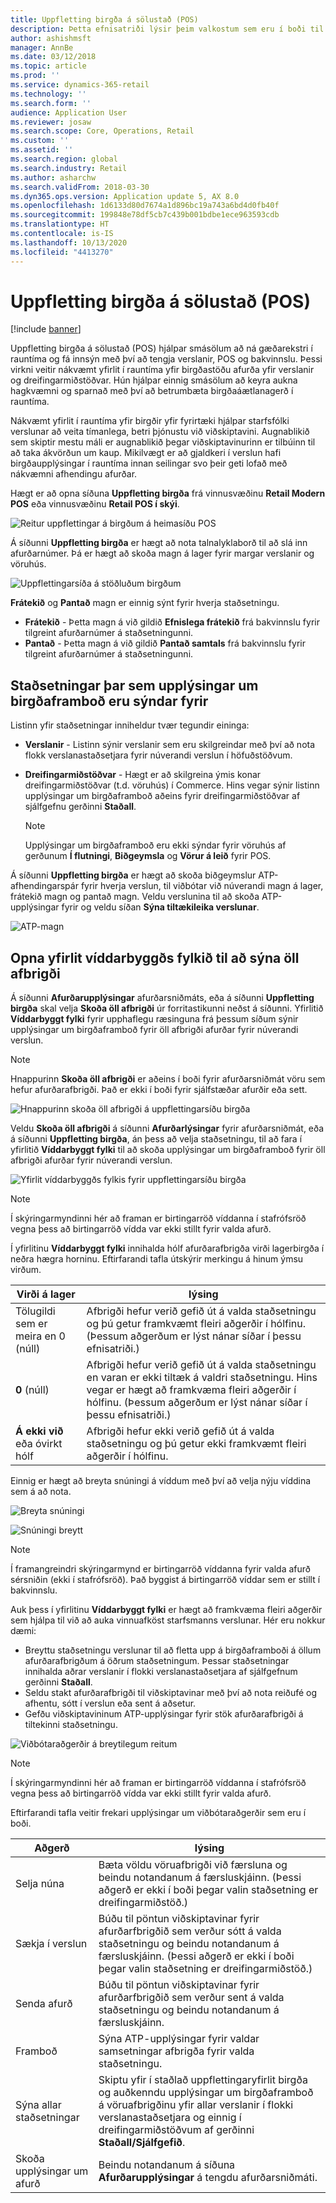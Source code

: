 ```yaml
---
title: Uppfletting birgða á sölustað (POS)
description: Þetta efnisatriði lýsir þeim valkostum sem eru í boði til að skoða birgðaupplýsingar á sölustað (POS).
author: ashishmsft
manager: AnnBe
ms.date: 03/12/2018
ms.topic: article
ms.prod: ''
ms.service: dynamics-365-retail
ms.technology: ''
ms.search.form: ''
audience: Application User
ms.reviewer: josaw
ms.search.scope: Core, Operations, Retail
ms.custom: ''
ms.assetid: ''
ms.search.region: global
ms.search.industry: Retail
ms.author: asharchw
ms.search.validFrom: 2018-03-30
ms.dyn365.ops.version: Application update 5, AX 8.0
ms.openlocfilehash: 1d6133d80d7674a1d896bc19a743a6bd4d0fb40f
ms.sourcegitcommit: 199848e78df5cb7c439b001bdbe1ece963593cdb
ms.translationtype: HT
ms.contentlocale: is-IS
ms.lasthandoff: 10/13/2020
ms.locfileid: "4413270"
---
```

# <a name="inventory-lookup-in-the-point-of-sale-pos"></a>Uppfletting birgða á sölustað (POS)

[!include [banner](includes/banner.md)]

Uppfletting birgða á sölustað (POS) hjálpar smásölum að ná gæðarekstri í rauntíma og fá innsýn með því að tengja verslanir, POS og bakvinnslu. Þessi virkni veitir nákvæmt yfirlit í rauntíma yfir birgðastöðu afurða yfir verslanir og dreifingarmiðstöðvar. Hún hjálpar einnig smásölum að keyra aukna hagkvæmni og sparnað með því að betrumbæta birgðaáætlanagerð í rauntíma.

Nákvæmt yfirlit í rauntíma yfir birgðir yfir fyrirtæki hjálpar starfsfólki verslunar að veita tímanlega, betri þjónustu við viðskiptavini. Augnablikið sem skiptir mestu máli er augnablikið þegar viðskiptavinurinn er tilbúinn til að taka ákvörðun um kaup. Mikilvægt er að gjaldkeri í verslun hafi birgðaupplýsingar í rauntíma innan seilingar svo þeir geti lofað með nákvæmni afhendingu afurðar.

Hægt er að opna síðuna **Uppfletting birgða** frá vinnusvæðinu **Retail Modern POS** eða vinnusvæðinu **Retail POS í skýi**.

![Reitur uppflettingar á birgðum á heimasíðu POS](media/POSHomepage.png)

Á síðunni **Uppfletting birgða** er hægt að nota talnalyklaborð til að slá inn afurðarnúmer. Þá er hægt að skoða magn á lager fyrir margar verslanir og vöruhús.

![Uppflettingarsíða á stöðluðum birgðum](media/InventoryLookUp.png)

**Frátekið** og **Pantað** magn er einnig sýnt fyrir hverja staðsetningu.

- **Frátekið** - Þetta magn á við gildið **Efnislega frátekið** frá bakvinnslu fyrir tilgreint afurðarnúmer á staðsetningunni.
- **Pantað** - Þetta magn á við gildið **Pantað samtals** frá bakvinnslu fyrir tilgreint afurðarnúmer á staðsetningunni.

## <a name="locations-that-inventory-availability-information-is-shown-for"></a>Staðsetningar þar sem upplýsingar um birgðaframboð eru sýndar fyrir

Listinn yfir staðsetningar inniheldur tvær tegundir eininga:

- **Verslanir** - Listinn sýnir verslanir sem eru skilgreindar með því að nota flokk verslanastaðsetjara fyrir núverandi verslun í höfuðstöðvum.
- **Dreifingarmiðstöðvar** - Hægt er að skilgreina ýmis konar dreifingarmiðstöðvar (t.d. vöruhús) í Commerce. Hins vegar sýnir listinn upplýsingar um birgðaframboð aðeins fyrir dreifingarmiðstöðvar af sjálfgefnu gerðinni **Staðall**.

    > [!NOTE]
    > Upplýsingar um birgðaframboð eru ekki sýndar fyrir vöruhús af gerðunum **Í flutningi**, **Biðgeymsla** og **Vörur á leið** fyrir POS.

Á síðunni **Uppfletting birgða** er hægt að skoða biðgeymslur ATP-afhendingarspár fyrir hverja verslun, til viðbótar við núverandi magn á lager, frátekið magn og pantað magn. Veldu verslunina til að skoða ATP-upplýsingar fyrir og veldu síðan **Sýna tiltækileika verslunar**.

![ATP-magn](media/ATP.png)

## <a name="opening-the-dimension-based-matrix-view-to-show-all-variants"></a>Opna yfirlit víddarbyggðs fylkið til að sýna öll afbrigði

Á síðunni **Afurðarupplýsingar** afurðarsniðmáts, eða á síðunni **Uppfletting birgða** skal velja **Skoða öll afbrigði** úr forritastikunni neðst á síðunni. Yfirlitið **Víddarbyggt fylki** fyrir upphaflegu ræsinguna frá þessum síðum sýnir upplýsingar um birgðaframboð fyrir öll afbrigði afurðar fyrir núverandi verslun.

> [!NOTE]
> Hnappurinn **Skoða öll afbrigði** er aðeins í boði fyrir afurðarsniðmát vöru sem hefur afurðarafbrigði. Það er ekki í boði fyrir sjálfstæðar afurðir eða sett.

![Hnappurinn skoða öll afbrigði á uppflettingarsíðu birgða](media/StandardToMatrix.png)

Veldu **Skoða öll afbrigði** á síðunni **Afurðarlýsingar** fyrir afurðarsniðmát, eða á síðunni **Uppfletting birgða**, án þess að velja staðsetningu, til að fara í yfirlitið **Víddarbyggt fylki** til að skoða upplýsingar um birgðaframboð fyrir öll afbrigði afurðar fyrir núverandi verslun.

![Yfirlit víddarbyggðs fylkis fyrir uppflettingarsíðu birgða](media/Matrix.png)

> [!NOTE]
> Í skýringarmyndinni hér að framan er birtingarröð víddanna í stafrófsröð vegna þess að birtingarröð vídda var ekki stillt fyrir valda afurð.

Í yfirlitinu **Víddarbyggt fylki** innihalda hólf afurðarafbrigða virði lagerbirgða í neðra hægra horninu. Eftirfarandi tafla útskýrir merkingu á hinum ýmsu virðum.

| Virði á lager                            | lýsing |
|------------------------------------------|-------------|
| Tölugildi sem er meira en 0 (núll) | Afbrigði hefur verið gefið út á valda staðsetningu og þú getur framkvæmt fleiri aðgerðir í hólfinu. (Þessum aðgerðum er lýst nánar síðar í þessu efnisatriði.) |
| **0** (núll)                             | Afbrigði hefur verið gefið út á valda staðsetningu en varan er ekki tiltæk á valdri staðsetningu. Hins vegar er hægt að framkvæma fleiri aðgerðir í hólfinu. (Þessum aðgerðum er lýst nánar síðar í þessu efnisatriði.) |
| **Á ekki við** eða óvirkt hólf              | Afbrigði hefur ekki verið gefið út á valda staðsetningu og þú getur ekki framkvæmt fleiri aðgerðir í hólfinu. |

Einnig er hægt að breyta snúningi á víddum með því að velja nýju víddina sem á að nota.

![Breyta snúningi](media/ChangePivot.png)

![Snúningi breytt](media/PivotChanged.png)

> [!NOTE]
> Í framangreindri skýringarmynd er birtingarröð víddanna fyrir valda afurð sérsniðin (ekki í stafrófsröð). Það byggist á birtingarröð víddar sem er stillt í bakvinnslu.

Auk þess í yfirlitinu **Víddarbyggt fylki** er hægt að framkvæma fleiri aðgerðir sem hjálpa til við að auka vinnuafköst starfsmanns verslunar. Hér eru nokkur dæmi:

- Breyttu staðsetningu verslunar til að fletta upp á birgðaframboði á öllum afurðarafbrigðum á öðrum staðsetningum. Þessar staðsetningar innihalda aðrar verslanir í flokki verslanastaðsetjara af sjálfgefnum gerðinni **Staðall**.
- Seldu stakt afurðarafbrigði til viðskiptavinar með því að nota reiðufé og afhentu, sótt í verslun eða sent á aðsetur.
- Gefðu viðskiptavininum ATP-upplýsingar fyrir stök afurðarafbrigði á tiltekinni staðsetningu.

![Viðbótaraðgerðir á breytilegum reitum](media/VariantActions.png)

> [!NOTE]
> Í skýringarmyndinni hér að framan er birtingarröð víddanna í stafrófsröð vegna þess að birtingarröð vídda var ekki stillt fyrir valda afurð.

Eftirfarandi tafla veitir frekari upplýsingar um viðbótaraðgerðir sem eru í boði.

| Aðgerð               | lýsing |
|----------------------|-------------|
| Selja núna             | Bæta völdu vöruafbrigði við færsluna og beindu notandanum á færsluskjáinn. (Þessi aðgerð er ekki í boði þegar valin staðsetning er dreifingarmiðstöð.) |
| Sækja í verslun     | Búðu til pöntun viðskiptavinar fyrir afurðarfbrigðið sem verður sótt á valda staðsetningu og beindu notandanum á færsluskjáinn. (Þessi aðgerð er ekki í boði þegar valin staðsetning er dreifingarmiðstöð.) |
| Senda afurð         | Búðu til pöntun viðskiptavinar fyrir afurðarfbrigðið sem verður sent á valda staðsetningu og beindu notandanum á færsluskjáinn. |
| Framboð         | Sýna ATP-upplýsingar fyrir valdar samsetningar afbrigða fyrir valda staðsetningu. |
| Sýna allar staðsetningar   | Skiptu yfir í staðlað uppflettingaryfirlit birgða og auðkenndu upplýsingar um birgðaframboð á vöruafbrigðinu yfir allar verslanir í flokki verslanastaðsetjara og einnig í dreifingarmiðstöðvum af gerðinni **Staðall/Sjálfgefið**. |
| Skoða upplýsingar um afurð | Beindu notandanum á síðuna **Afurðarupplýsingar** á tengdu afurðarsniðmáti. |
